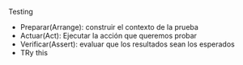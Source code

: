 Testing

* Preparar(Arrange): construir el contexto de la prueba
* Actuar(Act): Ejecutar la acción que queremos probar
* Verificar(Assert): evaluar que los resultados sean los esperados
* TRy this
